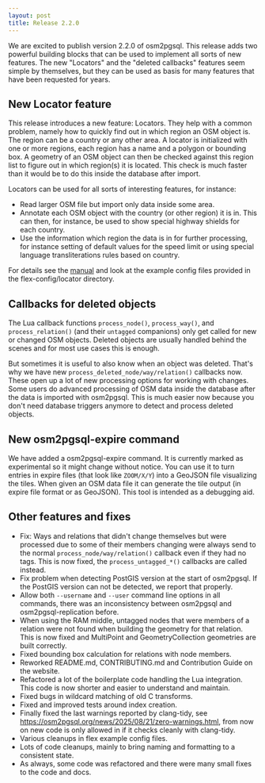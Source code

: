 ```yaml
---
layout: post
title: Release 2.2.0
---
```


We are excited to publish version 2.2.0 of osm2pgsql. This release adds two powerful building blocks that can be used to implement all sorts of new features. The new "Locators" and the "deleted callbacks" features seem simple by themselves, but they can be used as basis for many features that have been requested for years.

## New Locator feature

This release introduces a new feature: Locators. They help with a common problem, namely how to quickly find out in which region an OSM object is. The region can be a country or any other area. A locator is initialized with one or more regions, each region has a name and a polygon or bounding box. A geometry of an OSM object can then be checked against this region list to figure out in which region(s) it is located. This check is much faster than it would be to do this inside the database after import.

Locators can be used for all sorts of interesting features, for instance:

* Read larger OSM file but import only data inside some area.
* Annotate each OSM object with the country (or other region) it is in. This can then, for instance, be used to show special highway shields for each country.
* Use the information which region the data is in for further processing, for instance setting of default values for the speed limit or using special language transliterations rules based on country.

For details see the [manual](https://osm2pgsql.org/doc/manual.html#locators) and look at the example config files provided in the flex-config/locator directory.

## Callbacks for deleted objects

The Lua callback functions `process_node()`, `process_way()`, and `process_relation()` (and their `untagged` companions) only get called for new or changed OSM objects. Deleted objects are usually handled behind the scenes and for most use cases this is enough.

But sometimes it is useful to also know when an object was deleted. That's why we have new `process_deleted_node/way/relation()` callbacks now. These open up a lot of new processing options for working with changes. Some users do advanced processing of OSM data inside the database after the data is imported with osm2pgsql. This is much easier now because you don't need database triggers anymore to detect and process deleted objects.

## New osm2pgsql-expire command

We have added a osm2pgsql-expire command. It is currently marked as experimental so it might change without notice. You can use it to turn entries in expire files (that look like `ZOOM/X/Y`) into a GeoJSON file visualizing the tiles. When given an OSM data file it can generate the tile output (in expire file format or as GeoJSON). This tool is intended as a debugging aid.

## Other features and fixes

* Fix: Ways and relations that didn't change themselves but were processed due to some of their members changing were always send to the normal `process_node/way/relation()` callback even if they had no tags. This is now fixed, the `process_untagged_*()` callbacks are called instead.
* Fix problem when detecting PostGIS version at the start of osm2pgsql. If the PostGIS version can not be detected, we report that properly.
* Allow both `--username` and `--user` command line options in all commands, there was an inconsistency between osm2pgsql and osm2pgsql-replication before.
* When using the RAM middle, untagged nodes that were members of a relation were not found when building the geometry for that relation. This is now fixed and MultiPoint and GeometryCollection geometries are built correctly.
* Fixed bounding box calculation for relations with node members.
* Reworked README.md, CONTRIBUTING.md and Contribution Guide on the website.
* Refactored a lot of the boilerplate code handling the Lua integration. This code is now shorter and easier to understand and maintain.
* Fixed bugs in wildcard matching of old C transforms.
* Fixed and improved tests around index creation.
* Finally fixed the last warnings reported by clang-tidy, see https://osm2pgsql.org/news/2025/08/21/zero-warnings.html, from now on new code is only allowed in if it checks cleanly with clang-tidy.
* Various cleanups in flex example config files.
* Lots of code cleanups, mainly to bring naming and formatting to a consistent state.
* As always, some code was refactored and there were many small fixes to the code and docs.

